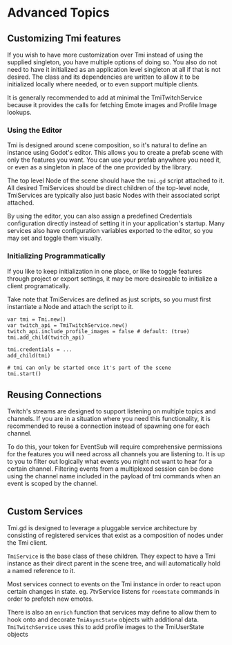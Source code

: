 # Advanced Topics

## Customizing Tmi features

If you wish to have more customization over Tmi instead of using the supplied singleton, you have multiple options of doing so.  You also do not need to have it initialized as an application level singleton at all if that is not desired.  The class and its dependencies are written to allow it to be initialized locally where needed, or to even support multiple clients.

It is generally recommended to add at minimal the TmiTwitchService because it provides the calls for fetching Emote images and Profile Image lookups.

### Using the Editor

Tmi is designed around scene composition, so it's natural to define an instance using Godot's editor.  This allows you to create a prefab scene with only the features you want.  You can use your prefab anywhere you need it, or even as a singleton in place of the one provided by the library.

The top level Node of the scene should have the `tmi.gd` script attached to it.  All desired TmiServices should be direct children of the top-level node,  TmiServices are typically also just basic Nodes with their associated script attached.

By using the editor, you can also assign a predefined Credentials configuration directly instead of setting it in your application's startup.  Many services also have configuration variables exported to the editor, so you may set and toggle them visually.

### Initializing Programmatically

If you like to keep initialization in one place, or like to toggle features through project or export settings, it may be more desireable to initialize a client programatically.

Take note that TmiServices are defined as just scripts, so you must first instantiate a Node and attach the script to it.

```gdscript
var tmi = Tmi.new()
var twitch_api = TmiTwitchService.new()
twitch_api.include_profile_images = false # default: (true)
tmi.add_child(twitch_api)

tmi.credentials = ...
add_child(tmi)

# tmi can only be started once it's part of the scene
tmi.start()
```

## Reusing Connections

Twitch's streams are designed to support listening on multiple topics and channels.  If you are in a situation where you need this functionality, it is recommended to reuse a connection instead of spawning one for each channel.

To do this, your token for EventSub will require comprehensive permissions for the features you will need across all channels you are listening to.  It is up to you to filter out logically what events you might not want to hear for a certain channel.  Filtering events from a multiplexed session can be done using the channel name included in the payload of tmi commands when an event is scoped by the channel.

```

```

## Custom Services

Tmi.gd is designed to leverage a pluggable service architecture by consisting of registered services that exist as a composition of nodes under the Tmi client.

`TmiService` is the base class of these children.  They expect to have a Tmi instance as their direct parent in the scene tree, and will automatically hold a named reference to it.

Most services connect to events on the Tmi instance in order to react upon certain changes in state.
eg. 7tvService listens for `roomstate` commands in order to prefetch new emotes.

There is also an `enrich` function that services may define to allow them to hook onto and decorate `TmiAsyncState` objects with additional data.
`TmiTwitchService` uses this to add profile images to the TmiUserState objects
